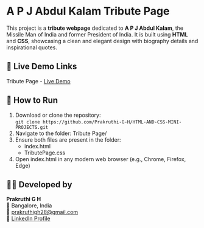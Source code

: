 # A P J Abdul Kalam Tribute Page

This project is a **tribute webpage** dedicated to **A P J Abdul Kalam**, the Missile Man of India and former President of India. It is built using **HTML** and **CSS**, showcasing a clean and elegant design with biography details and inspirational quotes.

## 🔗 Live Demo Links

Tribute Page - [Live Demo](https://prakruthi-g-h.github.io/HTML-AND-CSS-MINI-PROJECTS/Tribute%20Page)


## 🚀 How to Run
  
1. Download or clone the repository:  
   `git clone https://github.com/Prakruthi-G-H/HTML-AND-CSS-MINI-PROJECTS.git`
2. Navigate to the folder: Tribute Page/
3. Ensure both files are present in the folder:
    - index.html
    - TributePage.css
4. Open index.html in any modern web browser (e.g., Chrome, Firefox, Edge)

## 👩‍💻 Developed by

**Prakruthi G H**  
📍 Bangalore, India  
📧 prakruthigh28@gmail.com  
🔗 [LinkedIn Profile](https://www.linkedin.com/in/prakruthi-g-h)

